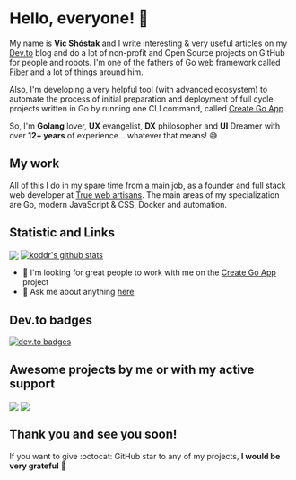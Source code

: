 # Hello, everyone! 👋

My name is **Vic Shóstak** and I write interesting & very useful articles on my [Dev.to](https://dev.to/koddr) blog and do a lot of non-profit and Open Source projects on GitHub for people and robots. I'm one of the fathers of Go web framework called [Fiber](https://github.com/gofiber/fiber) and a lot of things around him.

Also, I'm developing a very helpful tool (with advanced ecosystem) to automate the process of initial preparation and deployment of full cycle projects written in Go by running one CLI command, called [Create Go App](https://github.com/create-go-app/cli).

So, I'm **Golang** lover, **UX** evangelist, **DX** philosopher and **UI** Dreamer with over **12+ years** of experience... whatever that means! 😅

## My work

All of this I do in my spare time from a main job, as a founder and full stack web developer at [True web artisans](https://1wa.co/). The main areas of my specialization are Go, modern JavaScript & CSS, Docker and automation.

## Statistic and Links

<a href="https://github.com/koddr"><img align="center" src="https://github-readme-stats.vercel.app/api/top-langs/?username=koddr&theme=default&hide=html,css,vue" /></a>&nbsp;<a href="https://github.com/koddr"><img align="center" src="https://github-readme-stats.vercel.app/api?username=koddr&show_icons=true&theme=default&line_height=25" alt="koddr's github stats" /></a>

- 👯 I'm looking for great people to work with me on the [Create Go App](https://github.com/create-go-app) project
- 💬 Ask me about anything [here](https://github.com/koddr/koddr/issues)

## Dev.to badges

[![dev.to badges](https://user-images.githubusercontent.com/11155743/109646218-f7d9e680-7b68-11eb-9511-5efaff7cb9e5.jpg)](https://dev.to/koddr)

## Awesome projects by me or with my active support

<a href="https://github.com/gofiber/fiber"><img align="center" src="https://github-readme-stats.vercel.app/api/pin/?username=gofiber&repo=fiber&theme=default&show_owner=true" /></a>&nbsp;<a href="https://github.com/create-go-app/cli"><img align="center" src="https://github-readme-stats.vercel.app/api/pin/?username=create-go-app&repo=cli&theme=default&show_owner=true" /></a>

## Thank you and see you soon!

If you want to give :octocat: GitHub star to any of my projects, **I would be very grateful** 🥰

